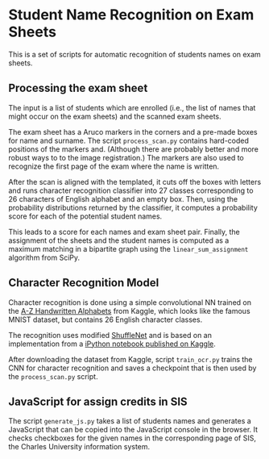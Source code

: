 # Student Name Recognition on Exam Sheets

This is a set of scripts for automatic recognition of students names on exam
sheets.

## Processing the exam sheet

The input is a list of students which are enrolled (i.e., the list of names
that might occur on the exam sheets) and the scanned exam sheets.

The exam sheet has a Aruco markers in the corners and a pre-made boxes for name
and surname. The script `process_scan.py` contains hard-coded positions of the
markers and. (Although there are probably better and more robust ways to to the
image registration.) The markers are also used to recognize the first page of
the exam where the name is written.

After the scan is aligned with the templated, it cuts off the boxes with
letters and runs character recognition classifier into 27 classes corresponding
to 26 characters of English alphabet and an empty box. Then, using the
probability distributions returned by the classifier, it computes a probability
score for each of the potential student names.

This leads to a score for each names and exam sheet pair. Finally, the
assignment of the sheets and the student names is computed as a maximum
matching in a bipartite graph using the `linear_sum_assignment` algorithm from
SciPy.

## Character Recognition Model

Character recognition is done using a simple convolutional NN trained on the
[A-Z Handwritten
Alphabets](https://www.kaggle.com/datasets/sachinpatel21/az-handwritten-alphabets-in-csv-format)
from Kaggle, which looks like the famous MNIST dataset, but contains 26 English
character classes.

The recognition uses modified [ShuffleNet](https://arxiv.org/abs/1707.01083)
and is based on an implementation from a [iPython notebook published on
Kaggle](https://www.kaggle.com/code/taranmarley/modified-shufflenet-99-5/notebook).

After downloading the dataset from Kaggle, script `train_ocr.py` trains the CNN
for character recognition and saves a checkpoint that is then used by the
`process_scan.py` script.

## JavaScript for assign credits in SIS

The script `generate_js.py` takes a list of students names and generates a
JavaScript that can be copied into the JavaScript console in the browser. It
checks checkboxes for the given names in the corresponding page of SIS, the
Charles University information system.
